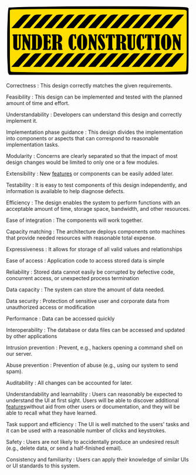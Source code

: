 ![Under Construction](../images/underconstruction.svg)

<span id="dg_correctness">Correctness</span>
: This design correctly matches the given requirements.

<span id="dg_feasibility">Feasibility</span>
: This design can be implemented and tested with the planned amount of time and effort.

<span id="dg_understandability">Understandability</span>
: Developers can understand this design and correctly implement it.

<span id="dg_guidance">Implementation phase guidance</span>
: This design divides the implementation into components or aspects that can correspond to reasonable implementation tasks.

<span id="dg_modularity">Modularity</span>
: Concerns are clearly separated so that the impact of most design changes would be limited to only one or a few modules.

<span id="dg_extensibility">Extensibility</span>
: New [features](#feature) or components can be easily added later.

<span id="dg_testability">Testability</span>
: It is easy to test components of this design independently, and information is available to help diagnose defects.

<span id="dg_efficency">Efficiency</span>
: The design enables the system to perform functions with an acceptable amount of time, storage space, bandwidth, and other resources.

<span id="dg_easy_integration">Ease of integration</span>
: The components will work together.

<span id="dg_cap_match">Capacity matching</span>
: The architecture deploys components onto machines that provide needed resources with reasonable total expense.

<span id="dg_expressiveness">Expressiveness</span>
: It allows for storage of all valid values and relationships

<span id="dg_easy_access">Ease of access</span>
: Application code to access stored data is simple

<span id="dg_data_reliability">Reliability</span>
: Stored data cannot easily be corrupted by defective code, concurrent access, or unexpected process termination

<span id="dg_data_capacity">Data capacity</span>
: The system can store the amount of data needed.

<span id="dg_data_security">Data security</span>
: Protection of sensitive user and corporate data from unauthorized access or modification

<span id="dg_data_performance">Performance</span>
: Data can be accessed quickly

<span id="dg_data_interop">Interoperability</span>
: The database or data files can be accessed and updated by other applications

<span id="dg_no_intrusion">Intrusion prevention</span>
: Prevent, e.g., hackers opening a command shell on our server.

<span id="dg_no_abuse">Abuse prevention</span>
: Prevention of abuse (e.g., using our system to send spam).

<span id="dg_auditability">Auditability</span>
: All changes can be accounted for later.

<span id="dg_use_understand">Understandability and learnability</span>
: Users can reasonably be expected to understand the UI at first sight. Users will be able to discover additional [features](#feature)without aid from other users or documentation, and they will be able to recall what they have learned.

<span id="dg_use_efficiency">Task support and efficiency</span>
: The UI is well matched to the users' tasks and it can be used with a reasonable number of clicks and keystrokes.

<span id="dg_use_safety">Safety</span>
: Users are not likely to accidentally produce an undesired result (e.g., delete data, or send a half-finished email).

<span id="dg_use_consistency">Consistency and familiarity</span>
: Users can apply their knowledge of similar UIs or UI standards to this system.
